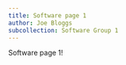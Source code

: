 ```yaml
---
title: Software page 1
author: Joe Bloggs
subcollection: Software Group 1
---
```


Software page 1!

